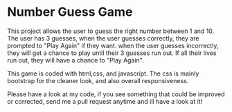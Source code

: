 # Number Guess Game
This project allows the user to guess the right number between 1 and 10.
The user has 3 guesses,
	when the user guesses correctly, they are prompted to "Play Again" if they want.
	when the user guesses incorrectly, they will get a chance to play until their 3 guesses run out.
	If all their lives run out, they will have a chance to "Play Again".

This game is coded with html,css, and javascript. The css is mainly bootstrap for the cleaner look, and also overall responsiveness.

Please have a look at my code, if you see something that could be improved or corrected, send me a pull request anytime and ill have a look at it!
